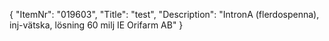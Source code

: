 {
  "ItemNr": "019603",
  "Title": "test",
  "Description": "IntronA (flerdospenna), inj-vätska, lösning 60 milj IE Orifarm AB"
}